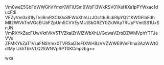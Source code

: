 Vm0weE5GbFdWWGhVYmxKWFlUSm9WbFl3WkRSV01XeHlXa1pPYWxac1ducFdi
VFZyVm0xS1IyTkliRmRXCk0xSlFWbXhhUzJOc1duRldiRlpYQ21KWGFIbFdh
MlI2WlVkTmVGcElUbFZpUm5CVVEyMUtSbGRZY0ZkWApTRUpFVmtSS1UxSnJN
VmRXYkZacFUwVktlVkV5TVZkalZrWlZWbXhLVGdwaVZrbDZWMVphYTFJeVVs
ZFMKYkZaT1VsaFNSVmx0TVRSalZteFlXWHBzVVZWWE9VeFhha3AzWWtGdlMy
UkhTbkVLQ25WNVpRPT0KCmpzbg==

wxa